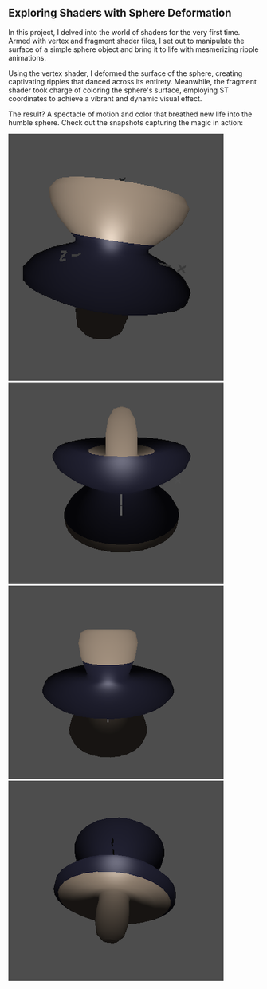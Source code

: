 ## Exploring Shaders with Sphere Deformation

In this project, I delved into the world of shaders for the very first time. Armed with vertex and fragment shader files, I set out to manipulate the surface of a simple sphere object and bring it to life with mesmerizing ripple animations.

Using the vertex shader, I deformed the surface of the sphere, creating captivating ripples that danced across its entirety. Meanwhile, the fragment shader took charge of coloring the sphere's surface, employing ST coordinates to achieve a vibrant and dynamic visual effect.

The result? A spectacle of motion and color that breathed new life into the humble sphere. Check out the snapshots capturing the magic in action: 

![alt text](https://github.com/nirmit-1606/Intro-to-Graphics/blob/main/Shaders/img/img1.png?raw=true)
![alt text](https://github.com/nirmit-1606/Intro-to-Graphics/blob/main/Shaders/img/img2.png?raw=true)
![alt text](https://github.com/nirmit-1606/Intro-to-Graphics/blob/main/Shaders/img/img3.png?raw=true)
![alt text](https://github.com/nirmit-1606/Intro-to-Graphics/blob/main/Shaders/img/img4.png?raw=true)
